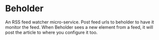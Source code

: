 # Beholder

An RSS feed watcher micro-service.  Post feed urls to beholder to have it monitor the feed.  When Beholder sees a new element from a feed, it will post the article to where you configure it too.



